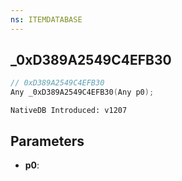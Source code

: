 ```yaml
---
ns: ITEMDATABASE
---
```

## _0xD389A2549C4EFB30

```c
// 0xD389A2549C4EFB30
Any _0xD389A2549C4EFB30(Any p0);
```

```
NativeDB Introduced: v1207
```

## Parameters
* **p0**:
